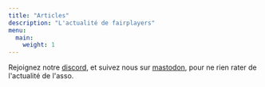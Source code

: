 ```yaml
---
title: "Articles"
description: "L'actualité de fairplayers"
menu:
  main:
    weight: 1
---
```


Rejoignez notre [discord](https://discord.gg/Cxy7tW4M46), et suivez nous sur [mastodon](https://piaille.fr/@fairplayers), pour ne rien rater de l'actualité de l'asso.
